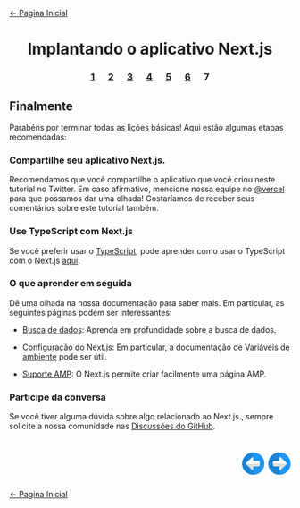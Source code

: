 [← Pagina Inicial](../../../README.md#basico)

<h1 align="center">Implantando o aplicativo Next.js</h1>

<h3 align="center">
<a href="./1.md" style="margin:0 10px;">1</a>
<a href="./2.md" style="margin:0 10px;">2</a>
<a href="./3.md" style="margin:0 10px;">3</a>
<a href="./4.md" style="margin:0 10px;">4</a>
<a href="./5.md" style="margin:0 10px;">5</a>
<a href="./6.md" style="margin:0 10px;">6</a>
<spam style="margin:0 10px;">7</spam>
</h3>

## Finalmente

Parabéns por terminar todas as lições básicas! Aqui estão algumas etapas recomendadas:

### Compartilhe seu aplicativo Next.js.

Recomendamos que você compartilhe o aplicativo que você criou neste tutorial no Twitter. Em caso afirmativo, mencione nossa equipe no [@vercel](https://twitter.com/vercel) para que possamos dar uma olhada! Gostaríamos de receber seus comentários sobre este tutorial também.

### Use TypeScript com Next.js

Se você preferir usar o [TypeScript](https://www.typescriptlang.org/), pode aprender como usar o TypeScript com o Next.js [aqui](https://nextjs.org/learn/excel/typescript).

### O que aprender em seguida

Dê uma olhada na nossa documentação para saber mais. Em particular, as seguintes páginas podem ser interessantes:

  - [Busca de dados](https://nextjs.org/docs/basic-features/data-fetching): Aprenda em profundidade sobre a busca de dados.

  - [Configuração do Next.js](https://nextjs.org/docs/api-reference/next.config.js/introduction): Em particular, a documentação de [Variáveis de ambiente](https://nextjs.org/docs/api-reference/next.config.js/environment-variables) pode ser útil.

  - [Suporte AMP](https://nextjs.org/docs/advanced-features/amp-support/introduction): O Next.js permite criar facilmente uma página AMP.

### Participe da conversa

Se você tiver alguma dúvida sobre algo relacionado ao Next.js., sempre solicite a nossa comunidade nas [Discussões do GitHub](https://github.com/zeit/next.js/discussions).

<h1 align="right">
<a href="./6.md"><img src="../../../images/previous-arrow.svg" alt="next-arrow" width="40px"></a>
<a href="../../finish.md"><img src="../../../images/next-arrow.svg" alt="next-arrow" width="40px"></a>
</h1>

[← Pagina Inicial](../../../README.md#basico)